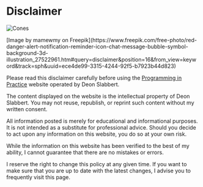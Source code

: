 # Disclaimer

![Cones](/img/red-exclamation-circle.jpg)

<div className="attribution">
[Image by mamewmy on Freepik](https://www.freepik.com/free-photo/red-danger-alert-notification-reminder-icon-chat-message-bubble-symbol-background-3d-illustration_27522961.htm#query=disclaimer&position=16&from_view=keyword&track=sph&uuid=ece4de99-3315-4244-92f5-b7923b44d823)
</div>

Please read this disclaimer carefully before using the [Programming in Practice](https://programminginpractice.com) website operated by Deon Slabbert.

The content displayed on the website is the intellectual property of Deon Slabbert. You may not reuse, republish, or reprint such content without my written consent.

All information posted is merely for educational and informational purposes. It is not intended as a substitute for professional advice. Should you decide to act upon any information on this website, you do so at your own risk.

While the information on this website has been verified to the best of my ability, I cannot guarantee that there are no mistakes or errors.

I reserve the right to change this policy at any given time. If you want to make sure that you are up to date with the latest changes, I advise you to frequently visit this page.
